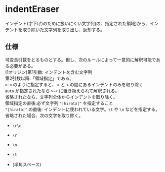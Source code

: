 # indentEraser
インデント(字下げ)のために扱いにくい文字列(の、指定された領域)から、インデントを取り除いた文字列を取り出し、返却する。

## 仕様
可変長引数をとるものとする。但し、次のルールによって一意的に解釈可能である必要がある。  
(1オリジン)第1引数: インデントを含む文字列  
第2引数以降:「領域指定」である。  
 `>~<` のように指定すると、 `>` と `<` の間にあるインデントのみを取り除く  
`auto` が指定されたなら `>~<` に置き換えられて解釈される。  
省略されたなら、文字列全体からインデントを取り除く。  
領域指定の直後:必ず文字列 `"|hirata|"` を指定すること  
`"|hirata|"` の直後: インデントに使われている文字。`\t` や `\n` などを指定する。  
省略された場合、次の文字を取り除く。

- `\r\n`

- `\r`

- `\n`

- `\t`

- (半角スペース)